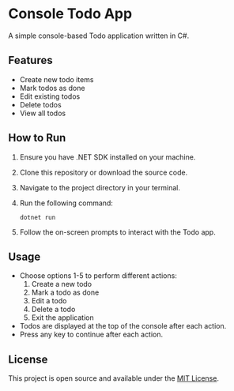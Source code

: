 # Console Todo App

A simple console-based Todo application written in C#.

## Features

- Create new todo items
- Mark todos as done
- Edit existing todos
- Delete todos
- View all todos

## How to Run

1. Ensure you have .NET SDK installed on your machine.
2. Clone this repository or download the source code.
3. Navigate to the project directory in your terminal.
4. Run the following command:

   ```
   dotnet run
   ```

5. Follow the on-screen prompts to interact with the Todo app.

## Usage

- Choose options 1-5 to perform different actions:
  1. Create a new todo
  2. Mark a todo as done
  3. Edit a todo
  4. Delete a todo
  5. Exit the application
- Todos are displayed at the top of the console after each action.
- Press any key to continue after each action.


## License

This project is open source and available under the [MIT License](LICENSE).